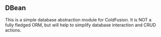 ## DBean

This is a simple database abstraction module for ColdFusion. It is NOT a fully fledged ORM, but will help to simplify database interaction and CRUD actions.